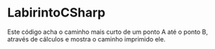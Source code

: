 # LabirintoCSharp
 Este código acha o caminho mais curto de um ponto A até o ponto B, através de cálculos e mostra o caminho imprimido ele.
